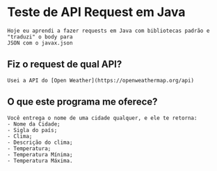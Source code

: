 # Teste de API Request em Java
	Hoje eu aprendi a fazer requests em Java com bibliotecas padrão e "traduzi" o body para
	JSON com o javax.json

## Fiz o request de qual API?
	Usei a API do [Open Weather](https://openweathermap.org/api)

## O que este programa me oferece?
	Você entrega o nome de uma cidade qualquer, e ele te retorna:
	- Nome da Cidade;
	- Sigla do país;
	- Clima;
	- Descrição do clima;
	- Temperatura;
	- Temperatura Mínima;
	- Temperatura Máxima.